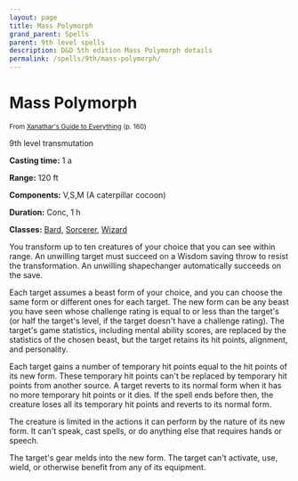 ```yaml
---
layout: page
title: Mass Polymorph
grand_parent: Spells
parent: 9th level spells 
description: D&D 5th edition Mass Polymorph details
permalink: /spells/9th/mass-polymorph/
---
```


# Mass Polymorph

<small>From <a target="_blank" href="https://dnd.wizards.com/products/tabletop-games/rpg-products/xanathars-guide-everything">Xanathar's Guide to Everything</a> (p. 160)</small>

9th level transmutation

**Casting time:** 1 a

**Range:** 120 ft

**Components:** V,S,M (A caterpillar cocoon)

**Duration:** Conc, 1 h

**Classes:** [Bard](/classes/bard/), [Sorcerer](/classes/sorcerer/), [Wizard](/classes/wizard/)

You transform up to ten creatures of your choice that you can see within range. An unwilling target must succeed on a Wisdom saving throw to resist the transformation. An unwilling shapechanger automatically succeeds on the save.

   Each target assumes a beast form of your choice, and you can choose the same form or different ones for each target. The new form can be any beast you have seen whose challenge rating is equal to or less than the target's (or half the target's level, if the target doesn't have a challenge rating). The target's game statistics, including mental ability scores, are replaced by the statistics of the chosen beast, but the target retains its hit points, alignment, and personality.

   Each target gains a number of temporary hit points equal to the hit points of its new form. These temporary hit points can't be replaced by temporary hit points from another source. A target reverts to its normal form when it has no more temporary hit points or it dies. If the spell ends before then, the creature loses all its temporary hit points and reverts to its normal form.

   The creature is limited in the actions it can perform by the nature of its new form. It can't speak, cast spells, or do anything else that requires hands or speech.

   The target's gear melds into the new form. The target can't activate, use, wield, or otherwise benefit from any of its equipment.